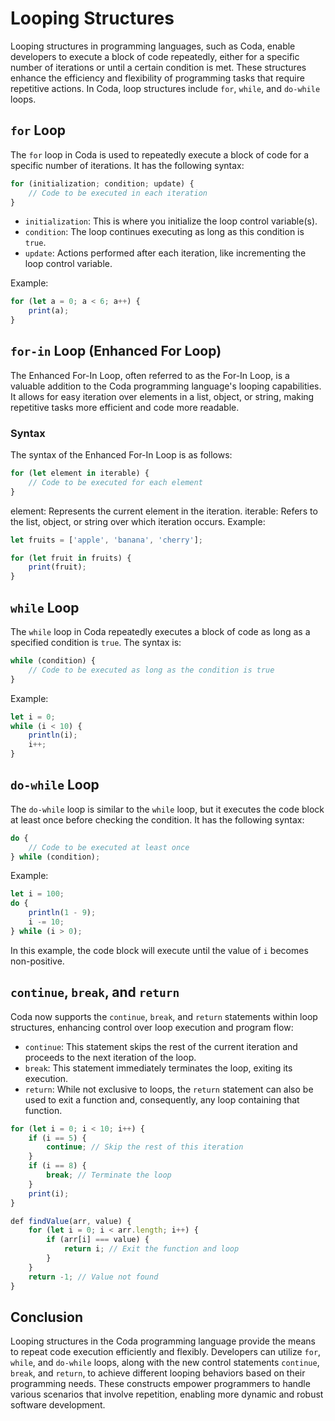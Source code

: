 # Looping Structures

Looping structures in programming languages, such as Coda, enable developers to execute a block of code repeatedly, either for a specific number of iterations or until a certain condition is met. These structures enhance the efficiency and flexibility of programming tasks that require repetitive actions. In Coda, loop structures include `for`, `while`, and `do-while` loops.

## `for` Loop

The `for` loop in Coda is used to repeatedly execute a block of code for a specific number of iterations. It has the following syntax:

```js
for (initialization; condition; update) {
    // Code to be executed in each iteration
}
```

- `initialization`: This is where you initialize the loop control variable(s).
- `condition`: The loop continues executing as long as this condition is `true`.
- `update`: Actions performed after each iteration, like incrementing the loop control variable.

Example:

```js
for (let a = 0; a < 6; a++) {
    print(a);
}
```

## `for-in` Loop (Enhanced For Loop)
The Enhanced For-In Loop, often referred to as the For-In Loop, is a valuable addition to the Coda programming language's looping capabilities. It allows for easy iteration over elements in a list, object, or string, making repetitive tasks more efficient and code more readable.

### Syntax
The syntax of the Enhanced For-In Loop is as follows:

```js
for (let element in iterable) {
    // Code to be executed for each element
}
```
element: Represents the current element in the iteration.
iterable: Refers to the list, object, or string over which iteration occurs.
Example:

```js
let fruits = ['apple', 'banana', 'cherry'];

for (let fruit in fruits) {
    print(fruit);
}
```

## `while` Loop

The `while` loop in Coda repeatedly executes a block of code as long as a specified condition is `true`. The syntax is:

```js
while (condition) {
    // Code to be executed as long as the condition is true
}
```

Example:

```js
let i = 0;
while (i < 10) {
    println(i);
    i++;
}
```

## `do-while` Loop

The `do-while` loop is similar to the `while` loop, but it executes the code block at least once before checking the condition. It has the following syntax:

```js
do {
    // Code to be executed at least once
} while (condition);
```

Example:

```js
let i = 100;
do {
    println(1 - 9);
    i -= 10;
} while (i > 0);
```

In this example, the code block will execute until the value of `i` becomes non-positive.

## `continue`, `break`, and `return`

Coda now supports the `continue`, `break`, and `return` statements within loop structures, enhancing control over loop execution and program flow:

- `continue`: This statement skips the rest of the current iteration and proceeds to the next iteration of the loop.
- `break`: This statement immediately terminates the loop, exiting its execution.
- `return`: While not exclusive to loops, the `return` statement can also be used to exit a function and, consequently, any loop containing that function.

```js
for (let i = 0; i < 10; i++) {
    if (i == 5) {
        continue; // Skip the rest of this iteration
    }
    if (i == 8) {
        break; // Terminate the loop
    }
    print(i);
}

def findValue(arr, value) {
    for (let i = 0; i < arr.length; i++) {
        if (arr[i] === value) {
            return i; // Exit the function and loop
        }
    }
    return -1; // Value not found
}
```

## Conclusion

Looping structures in the Coda programming language provide the means to repeat code execution efficiently and flexibly. Developers can utilize `for`, `while`, and `do-while` loops, along with the new control statements `continue`, `break`, and `return`, to achieve different looping behaviors based on their programming needs. These constructs empower programmers to handle various scenarios that involve repetition, enabling more dynamic and robust software development.
